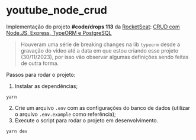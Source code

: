 # youtube_node_crud

Implementação do projeto **#code/drops 113** da [RocketSeat](https://github.com/rocketseat-content): [CRUD com Node.JS, Express, TypeORM e PostgreSQL](https://www.youtube.com/watch?v=9AO2hZJsHrs)

> Houveram uma série de breaking changes na lib `typeorm` desde a gravação do vídeo até a data em que estou criando esse projeto (30/11/2023), por isso vão observar algumas definições sendo feitas de outra forma.

Passos para rodar o projeto:

1. Instalar as dependências;

```shell
yarn
```

2. Crie um arquivo `.env` com as configurações do banco de dados (utilizar o arquivo `.env.example` como referência);
3. Execute o script para rodar o projeto em desenvolvimento.

```shell
yarn dev
```
